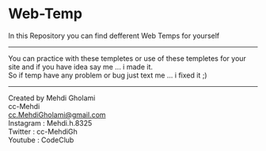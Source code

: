 # Web-Temp
In this Repository you can find defferent Web Temps for yourself

-----------------------------------------------------------------------------

You can practice with these templetes or use of these templetes for your site and if you have idea say me ... i made it. <br/>
So if temp have any problem or bug just text me ... i fixed it ;) 

-----------------------------------------------------------------------------

Created by Mehdi Gholami <br/>
cc-Mehdi <br/>
cc.MehdiGholami@gmail.com <br/>
Instagram : Mehdi.h.8325 <br/>
Twitter : cc-MehdiGh <br/>
Youtube : CodeClub <br/>

